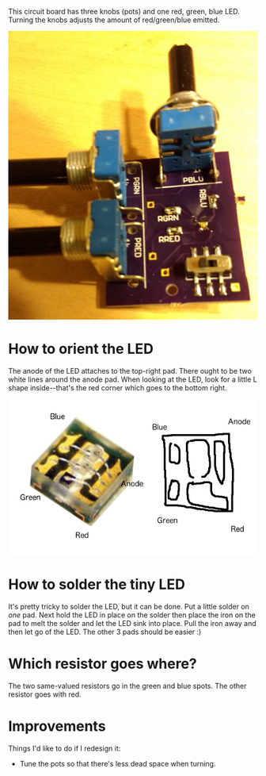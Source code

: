 This circuit board has three knobs (pots) and one red, green, blue LED.  Turning the knobs adjusts the amount of red/green/blue emitted.

![picture](./pic1.png)

# How to orient the LED

The anode of the LED attaches to the top-right pad.  There ought to be two white lines around the anode pad.  When looking at the LED, look for a little L shape inside--that's the red corner which goes to the bottom right.

![Orienting the LED](./orientation.png)

# How to solder the tiny LED

It's pretty tricky to solder the LED, but it can be done.  Put a little solder on *one* pad.  Next hold the LED in place on the solder then place the iron on the pad to melt the solder and let the LED sink into place.  Pull the iron away and then let go of the LED.  The other 3 pads should be easier :)

# Which resistor goes where?

The two same-valued resistors go in the green and blue spots.  The other resistor goes with red.

# Improvements

Things I'd like to do if I redesign it:

- Tune the pots so that there's less dead space when turning.
